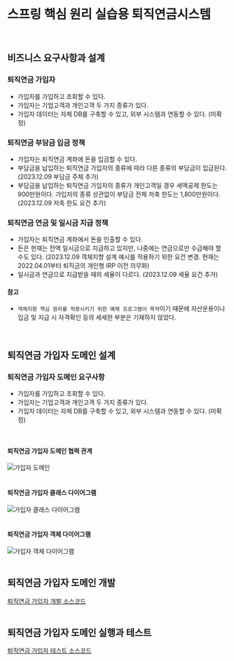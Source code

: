 # 스프링 핵심 원리 실습용 퇴직연금시스템
<br/>

## 비즈니스 요구사항과 설계
### 퇴직연금 가입자
- 가입자를 가입하고 조회할 수 있다.
- 가입자는 기업고객과 개인고객 두 가지 종류가 있다.
- 가입자 데이터는 자체 DB를 구축할 수 있고, 외부 시스템과 연동할 수 있다. (미확정)
### 퇴직연금 부담금 입금 정책
- 가입자는 퇴직연금 계좌에 돈을 입금할 수 있다.
- 부담금을 납입하는 퇴직연금 가입자의 종류에 따라 다른 종류의 부담금이 입금된다. (2023.12.09 부담금 주체 추가)
- 부담금을 납입하는 퇴직연금 가입자의 종류가 개인고객일 경우 세액공제 한도는 900만원이다. 가입자의 종류 상관없이 부담금 전체 저축 한도는 1,800만원이다. (2023.12.09 저축 한도 요건 추가)
### 퇴직연금 연금 및 일시금 지급 정책
- 가입자는 퇴직연금 계좌에서 돈을 인출할 수 있다.
- 돈은 현재는 전액 일시금으로 지급하고 있지만, 나중에는 연금으로만 수급해야 할 수도 있다. (2023.12.09 객체지향 설계 예시를 적용하기 위한 요건 변경. 현재는 2022.04.01부터 퇴직금의 개인형 IRP 이전 의무화)
- 일시금과 연금으로 지급받을 때의 세율이 다르다. (2023.12.09 세율 요건 추가)

#### 참고
- `객체지향 핵심 원리를 적용시키기 위한 예제 프로그램이 목적`이기 때문에 자산운용이나 입금 및 지급 시 자격확인 등의 세세한 부분은 기재하지 않았다.
<br/>

## 퇴직연금 가입자 도메인 설계
### 퇴직연금 가입자 도메인 요구사항
- 가입자를 가입하고 조회할 수 있다.
- 가입자는 기업고객과 개인고객 두 가지 종류가 있다.
- 가입자 데이터는 자체 DB를 구축할 수 있고, 외부 시스템과 연동할 수 있다. (미확정)
<br/>

#### 퇴직연금 가입자 도메인 협력 관계
![가입자 도메인](https://github.com/taechacode/SpringCorePracticeRPS/assets/63395751/359ac1dd-a920-411b-96d2-4642ba76cb4a)
<br/><br/>

#### 퇴직연금 가입자 클래스 다이어그램
![가입자 클래스 다이어그램](https://github.com/taechacode/SpringCorePracticeRPS/assets/63395751/626a7b0f-07d3-481b-bb0b-89beff40630c)
<br/><br/>

#### 퇴직연금 가입자 객체 다이어그램
![가입자 객체 다이어그램](https://github.com/taechacode/SpringCorePracticeRPS/assets/63395751/08e8d0e5-768c-484d-a70b-c23951b6e2cd)
<br/><br/>

## 퇴직연금 가입자 도메인 개발
[퇴직연금 가입자 개발 소스코드](https://github.com/taechacode/SpringCorePracticeRPS/tree/main/src/main/java/rps/core/member)
<br/><br/>

## 퇴직연금 가입자 도메인 실행과 테스트
[퇴직연금 가입자 테스트 소스코드](https://github.com/taechacode/SpringCorePracticeRPS/blob/main/src/test/java/com/rps/core/member/MemberServiceTest.java)
<br/><br/>
